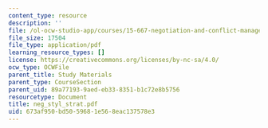 ```yaml
---
content_type: resource
description: ''
file: /ol-ocw-studio-app/courses/15-667-negotiation-and-conflict-management-spring-2001/673af950bd5059681e568eac137578e3_neg_styl_strat.pdf
file_size: 17504
file_type: application/pdf
learning_resource_types: []
license: https://creativecommons.org/licenses/by-nc-sa/4.0/
ocw_type: OCWFile
parent_title: Study Materials
parent_type: CourseSection
parent_uid: 89a77193-9aed-eb33-8351-b1c72e8b5756
resourcetype: Document
title: neg_styl_strat.pdf
uid: 673af950-bd50-5968-1e56-8eac137578e3
---
```

